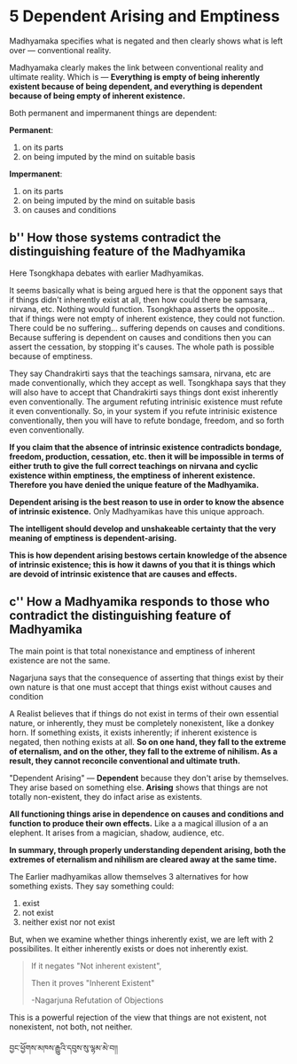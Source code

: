 # 5 Dependent Arising and Emptiness



Madhyamaka specifies what is negated and then clearly shows what is left over — conventional reality.

Madhyamaka clearly makes the link between conventional reality and ultimate reality. Which is — **Everything is empty of being inherently existent because of being dependent, and everything is dependent because of being empty of inherent existence.**

Both permanent and impermanent things are dependent:

**Permanent**:

1. on its parts
2. on being imputed by the mind on suitable basis

**Impermanent**:

1. on its parts
2. on being imputed by the mind on suitable basis
3. on causes and conditions



## b'' How those systems contradict the distinguishing feature of the Madhyamika

Here Tsongkhapa debates with earlier Madhyamikas. 

It seems basically what is being argued here is that the opponent says that if things didn't inherently exist at all, then how could there be samsara, nirvana, etc. Nothing would function. Tsongkhapa asserts the opposite… that if things were not empty of inherent existence, they could not function. There could be no suffering… suffering depends on causes and conditions. Because suffering is dependent on causes and conditions then you can assert the cessation, by stopping it's causes. The whole path is possible because of emptiness. 

They say Chandrakirti says that the teachings samsara, nirvana, etc are made conventionally, which they accept as well. Tsongkhapa says that they will also have to accept that Chandrakirti says things dont exist inherently even conventionally. The argument refuting intrinisic existence must refute it even conventionally. So, in your system if you refute intrinisic existence conventionally, then you will have to refute bondage, freedom, and so forth even conventionally. 

**If you claim that the absence of intrinsic existence contradicts bondage, freedom, production, cessation, etc. then it will be impossible in terms of either truth to give the full correct teachings on nirvana and cyclic existence within emptiness, the emptiness of inherent existence. Therefore you have denied the unique feature of the Madhyamika.**

**Dependent arising is the best reason to use in order to know the absence of intrinsic existence.** Only Madhyamikas have this unique approach.

**The intelligent should develop and unshakeable certainty that the very meaning of emptiness is dependent-arising.**

**This is how dependent arising bestows certain knowledge of the absence of intrinsic existence; this is how it dawns of you that it is things which are devoid of intrinsic existence that are causes and effects.**

## c'' How a Madhyamika responds to those who contradict the distinguishing feature of Madhyamika

The main point is that total nonexistance and emptiness of inherent existence are not the same. 

Nagarjuna says that the consequence of asserting that things exist by their own nature is that one must accept that things exist without causes and condition

A Realist believes that if things do not exist in terms of their own essential nature, or inherently, they must be completely nonexistent, like a donkey horn. If something exists, it exists inherently; if inherent existence is negated, then nothing exists at all. **So on one hand, they fall to the extreme of eternalism, and on the other, they fall to the extreme of nihilism. As a result, they cannot reconcile conventional and ultimate truth.**

"Dependent Arising" — **Dependent** because they don't arise by themselves. They arise based on something else. **Arising** shows that things are not totally non-existent, they do infact arise as existents. 

**All functioning things arise in dependence on causes and conditions and function to produce their own effects.** Like a a magical illusion of a an elephent. It arises from a magician, shadow, audience, etc.

**In summary, through properly understanding dependent arising, both the extremes of eternalism and nihilism are cleared away at the same time.**

The Earlier madhyamikas allow themselves 3 alternatives for how something exists. They say something could:

1. exist
2. not exist
3. neither exist nor not exist

But, when we examine whether things inherently exist, we are left with 2 possibilites. It either inherently exists or does not inherently exist.

> If it negates "Not inherent existent",
>
> Then it proves "Inherent Existent"
>
> -Nagarjuna Refutation of Objections

This is a powerful rejection of the view that things are not existent,  not nonexistent, not both, not neither.







བྱང་ཕྱོགས་མཁས་རྒྱུའི་དབུས་སུ་ལྷམ་མེ་བ།།
